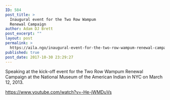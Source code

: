 ```yaml
---
ID: 584
post_title: >
  Inaugural event for the Two Row Wampum
  Renewal Campaign
author: Adam DJ Brett
post_excerpt: ""
layout: post
permalink: >
  https://aila.ngo/inaugural-event-for-the-two-row-wampum-renewal-campaign/
published: true
post_date: 2017-10-30 23:29:27
---
```

Speaking at the kick-off event for the Two Row Wampum Renewal Campaign at the National Museum of the American Indian in NYC on March 12, 2013.

https://www.youtube.com/watch?v=-He-jWMDuVs